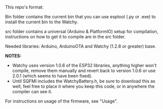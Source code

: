 

This repo's format:

Bin folder contains the current bin that you can use esptool (.py or .exe) to install the current bin to the Watchy.

src folder contains a universal (Arduino & PlatformIO) setup for compilation, instructions on how to get it to compile are in the src folder.

Needed libraries:  Arduino, ArduinoOTA and Watchy (1.2.8 or greater) base.

**NOTES:**
- Watchy uses version 1.0.6 of the ESP32 libraries, anything higher won't compile, remove them manually and revert back to version 1.0.6 or use 2.0.1 (which seems to have been fixed).
- Until SQFMI includes the WatchyBattery.h, be sure to download this as well, feel free to place it where you keep this code, or in anywhere the compiler can see it.

For instructions on usage of the firmware, see "Usage".
